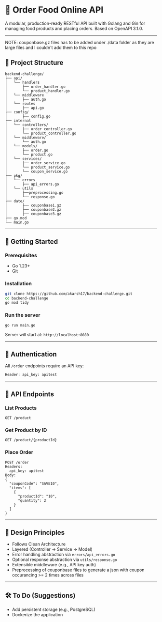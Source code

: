 # 🍔 Order Food Online API

A modular, production-ready RESTful API built with Golang and Gin for managing food products and placing orders. Based on OpenAPI 3.1.0.

---
NOTE: couponbase.gz files has to be added under ./data folder as they are large files and I couldn't add them to this repo
## 📁 Project Structure

```
backend-challenge/
├── api/
│   └── handlers
│       ├── order_handler.go
│       └── product_handler.go
│   └── middleware
│       ├── auth.go
│   └── routes
│       ├── api.go
├── config/
│       ├── config.go
├── internal
│   └── controllers/
│       ├── order_controller.go
│       └── product_controller.go
│   └── middleware/
│       └── auth.go
│   └── models/
│       ├── order.go
│       └── product.go
│   └── services/
│       ├── order_service.go
│       └── product_service.go
│       └── coupon_service.go
├── pkg/
│   └── errors
│       ├── api_errors.go
│   └── utils
│       ├──preprocessing.go
│       └── response.go
├── date/
│       ├── couponbase1.gz
│       ├── couponbase2.gz
│       ├── couponbase3.gz
├── go.mod
└── main.go
```

---

## 🚀 Getting Started

### Prerequisites

- Go 1.23+
- Git

### Installation

```bash
git clone https://github.com/akarsh17/backend-challenge.git
cd backend-challenge
go mod tidy
```

### Run the server

```bash
go run main.go
```

Server will start at: `http://localhost:8080`

---

## 🔐 Authentication

All `/order` endpoints require an API key:

```
Header: api_key: apitest
```

---

## 🧪 API Endpoints

### List Products

```http
GET /product
```

### Get Product by ID

```http
GET /product/{productId}
```

### Place Order

```http
POST /order
Headers:
  api_key: apitest
Body:
{
  "couponCode": "SAVE10",
  "items": [
    {
      "productId": "10",
      "quantity": 2
    }
  ]
}
```

---

## 🧱 Design Principles

- Follows Clean Architecture
- Layered (Controller → Service → Model)
- Error handling abstraction via `errors/api_errors.go`
- Optional response abstraction via `utils/response.go`
- Extensible middleware (e.g., API key auth)
- Preprocessing of couponbase files to generate a json with coupon occurancing >= 2 times across files

---

## 🛠️ To Do (Suggestions)

- Add persistent storage (e.g., PostgreSQL)
- Dockerize the application
